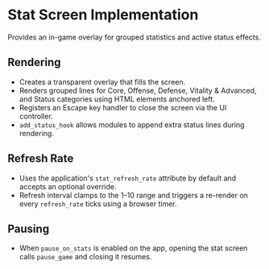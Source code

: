 # Stat Screen Implementation

Provides an in-game overlay for grouped statistics and active status effects.

## Rendering
- Creates a transparent overlay that fills the screen.
- Renders grouped lines for Core, Offense, Defense, Vitality & Advanced, and Status categories using HTML elements anchored left.
- Registers an Escape key handler to close the screen via the UI controller.
- `add_status_hook` allows modules to append extra status lines during rendering.

## Refresh Rate
- Uses the application's `stat_refresh_rate` attribute by default and accepts an optional override.
- Refresh interval clamps to the 1–10 range and triggers a re-render on every `refresh_rate` ticks using a browser timer.

## Pausing
- When `pause_on_stats` is enabled on the app, opening the stat screen calls `pause_game` and closing it resumes.

